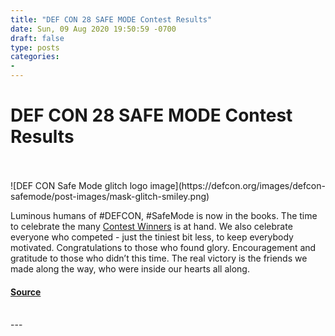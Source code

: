 ```yaml
---
title: "DEF CON 28 SAFE MODE Contest Results"
date: Sun, 09 Aug 2020 19:50:59 -0700
draft: false
type: posts
categories: 
- 
---
```

# DEF CON 28 SAFE MODE Contest Results

<br/>

<br/>
![DEF CON Safe Mode glitch logo image](https://defcon.org/images/defcon-safemode/post-images/mask-glitch-smiley.png)  

Luminous humans of #DEFCON, #SafeMode is now in the books. The time to celebrate the many [Contest Winners](https://defcon.org/html/defcon-safemode/dc-safemode-contest-results.html) is at hand. We also celebrate everyone who competed - just the tiniest bit less, to keep everybody motivated. Congratulations to those who found glory. Encouragement and gratitude to those who didn’t this time. The real victory is the friends we made along the way, who were inside our hearts all along.

#### [Source](https://defcon.org/html/defcon-safemode/dc-safemode-contest-results.html)

<br/>
---
